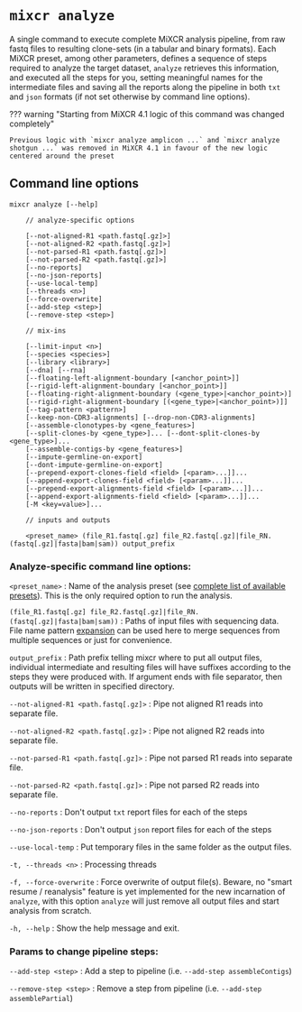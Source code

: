 # `mixcr analyze`

A single command to execute complete MiXCR analysis pipeline, from raw fastq files to resulting clone-sets (in a tabular and binary formats). Each MiXCR preset, among other parameters, defines a sequence of steps required to analyze the target dataset, `analyze` retrieves this information, and executed all the steps for you, setting meaningful names for the intermediate files and saving all the reports along the pipeline in both `txt` and `json` formats (if not set otherwise by command line options).

??? warning "Starting from MiXCR 4.1 logic of this command was changed completely"

    Previous logic with `mixcr analyze amplicon ...` and `mixcr analyze shotgun ...` was removed in MiXCR 4.1 in favour of the new logic centered around the preset

## Command line options

```
mixcr analyze [--help]

    // analyze-specific options
    
    [--not-aligned-R1 <path.fastq[.gz]>] 
    [--not-aligned-R2 <path.fastq[.gz]>] 
    [--not-parsed-R1 <path.fastq[.gz]>] 
    [--not-parsed-R2 <path.fastq[.gz]>] 
    [--no-reports] 
    [--no-json-reports]  
    [--use-local-temp]
    [--threads <n>] 
    [--force-overwrite]
    [--add-step <step>] 
    [--remove-step <step>] 

    // mix-ins

    [--limit-input <n>]
    [--species <species>] 
    [--library <library>] 
    [--dna] [--rna] 
    [--floating-left-alignment-boundary [<anchor_point>]]
    [--rigid-left-alignment-boundary [<anchor_point>]]
    [--floating-right-alignment-boundary (<gene_type>|<anchor_point>)] 
    [--rigid-right-alignment-boundary [(<gene_type>|<anchor_point>)]] 
    [--tag-pattern <pattern>] 
    [--keep-non-CDR3-alignments] [--drop-non-CDR3-alignments] 
    [--assemble-clonotypes-by <gene_features>]
    [--split-clones-by <gene_type>]... [--dont-split-clones-by <gene_type>]...  
    [--assemble-contigs-by <gene_features>] 
    [--impute-germline-on-export]
    [--dont-impute-germline-on-export]
    [--prepend-export-clones-field <field> [<param>...]]...
    [--append-export-clones-field <field> [<param>...]]...
    [--prepend-export-alignments-field <field> [<param>...]]...
    [--append-export-alignments-field <field> [<param>...]]... 
    [-M <key=value>]...      
    
    // inputs and outputs
    
    <preset_name> (file_R1.fastq[.gz] file_R2.fastq[.gz]|file_RN.(fastq[.gz]|fasta|bam|sam)) output_prefix
```

### Analyze-specific command line options:

`<preset_name>`
: Name of the analysis preset (see [complete list of available presets](overview-built-in-presets.md)). This is the only required option to run the analysis.

`(file_R1.fastq[.gz] file_R2.fastq[.gz]|file_RN.(fastq[.gz]|fasta|bam|sam))`
: Paths of input files with sequencing data. File name pattern [expansion](./ref-input-file-name-expansion.md) can be used here to merge sequences from multiple sequences or just for convenience.

`output_prefix`
: Path prefix telling mixcr where to put all output files, individual intermediate and resulting files will have suffixes according to the steps they were produced with. If argument ends with file separator, then outputs will be written in specified directory.

`--not-aligned-R1 <path.fastq[.gz]>`
: Pipe not aligned R1 reads into separate file.

`--not-aligned-R2 <path.fastq[.gz]>`
: Pipe not aligned R2 reads into separate file.

`--not-parsed-R1 <path.fastq[.gz]>`
: Pipe not parsed R1 reads into separate file.

`--not-parsed-R2 <path.fastq[.gz]>`
: Pipe not parsed R2 reads into separate file.

`--no-reports`
: Don't output `txt` report files for each of the steps

`--no-json-reports`
: Don't output `json` report files for each of the steps

`--use-local-temp`
: Put temporary files in the same folder as the output files.

`-t, --threads <n>`
: Processing threads

`-f, --force-overwrite`
: Force overwrite of output file(s). Beware, no "smart resume / reanalysis" feature is yet implemented for the new incarnation of `analyze`, with this option `analyze` will just remove all output files and start analysis from scratch.  

`-h, --help`
: Show the help message and exit.

### Params to change pipeline steps:

`--add-step <step>`
: Add a step to pipeline (i.e. `--add-step assembleContigs`)

`--remove-step <step>`
: Remove a step from pipeline (i.e. `--add-step assemblePartial`)
